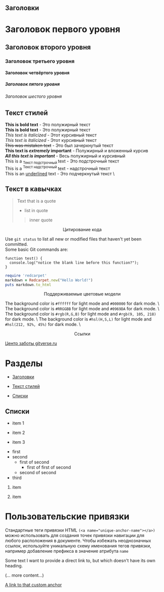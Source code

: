 ## Заголовки

# Заголовок первого уровня
## Заголовок второго уровня
### Заголовок третьего уровня
#### Заголовок четвёртого уровня
##### Заголовок пятого уровня
###### Заголовок шестого уровня

## Текст стилей

**This is bold text** - Это полужирный текст  \
__This is bold text__ - Это полужирный текст  \
_This text is italicized_ - Этот курсивный текст  \
*This text is italicized* - Этот курсивный текст <br> 
~~This was mistaken text~~ - Это был зачеркнутый текст  \
**This text is _extremely_ important** - Полужирный и вложенный курсив  \
***All this text is important*** - Весь полужирный и курсивный  <br>
This is a <sub>Текст подстрочный </sub> text - Это подстрочный текст \
This is a <sup>Текст надстрочный </sup> text - надстрочный текст \
This is an <ins>underlined</ins> text - Это подчеркнутый текст \

## Текст в кавычках

> Text that is a quote
> - list in quote
> > inner quote

<div align="center">
Цитирование кода
</div>

Use `git status` to list all new or modified files that haven't yet been committed.  \
Some basic Git commands are:
```
function test() {
  console.log("notice the blank line before this function?");
}
```
```ruby
require 'redcarpet'
markdown = Redcarpet.new("Hello World!")
puts markdown.to_html
```
<div align="center">
Поддерживаемые цветовые модели
</div>

The background color is `#ffffff` for light mode and `#000000` for dark mode. \ 
The background color is `#RRGGBB` for light mode and `#0969DA` for dark mode. \ 
The background color is `#rgb(R,G,B)` for light mode and `#rgb(9, 105, 218)` for dark mode. \ 
The background color is `#hsl(H,S,L)` for light mode and `#hsl(212, 92%, 45%)` for dark mode. \ 

<div align="center">
Ссылки
</div>

[Центр заботы gitverse.ru](https://gitverse.ru/docs)

# Разделы

- [Заголовки](#заголовки)
- [Текст стилей](#текст-стилей)


- [Списки](#Списки)


## Списки

- item 1
* item 2
+ item 3

- first 
- second 
  - first of second 
    - first of first of second 
  - second of second 
- third 

1. item
2) item


# Пользовательские привязки 

Стандартные теги привязки HTML `(<a name="unique-anchor-name"></a>)` можно использовать для создания точек привязки навигации для любого расположения в документе. Чтобы избежать неоднозначных ссылок, используйте уникальную схему именования тегов привязки, например добавление префикса в значение атрибута `name`

<a name="my-custom-anchor-point"></a>
Some text I want to provide a direct link to, but which doesn't have its own heading.

(… more content…)

[A link to that custom anchor](#my-custom-anchor-point)









